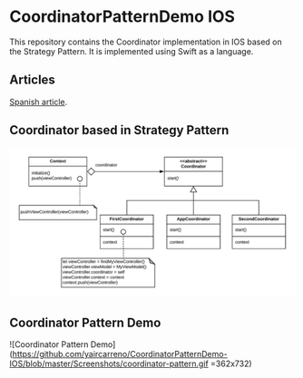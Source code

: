 # CoordinatorPatternDemo IOS


This repository contains the Coordinator implementation in IOS based on the Strategy Pattern. It is implemented using Swift as a language.


## Articles


[Spanish article](https://www.yaircarreno.com/2019/02/coordinators-en-ios-implementacion.html).


## Coordinator based in Strategy Pattern


![Strategy Pattern](https://github.com/yaircarreno/CoordinatorPatternDemo-IOS/blob/master/Screenshots/coordinator-strategy.png)


## Coordinator Pattern Demo


![Coordinator Pattern Demo](https://github.com/yaircarreno/CoordinatorPatternDemo-IOS/blob/master/Screenshots/coordinator-pattern.gif =362x732)